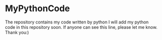 # MyPythonCode
The repository contains my code written by python
I will add my python code in this repository soon.
If anyone can see this line, please let me know.
Thank you:)
